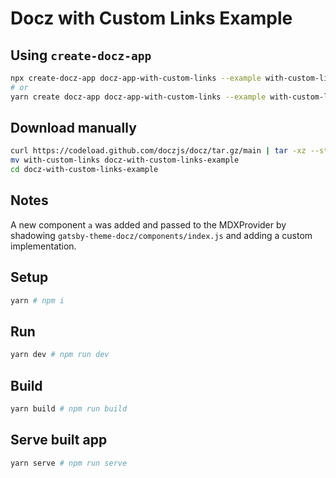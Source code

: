 # Docz with Custom Links Example

## Using `create-docz-app`

```sh
npx create-docz-app docz-app-with-custom-links --example with-custom-links
# or
yarn create docz-app docz-app-with-custom-links --example with-custom-links
```

## Download manually

```sh
curl https://codeload.github.com/doczjs/docz/tar.gz/main | tar -xz --strip=2 docz-main/examples/with-custom-links
mv with-custom-links docz-with-custom-links-example
cd docz-with-custom-links-example
```

## Notes

A new component `a` was added and passed to the MDXProvider by shadowing `gatsby-theme-docz/components/index.js` and adding a custom implementation.

## Setup

```sh
yarn # npm i
```

## Run

```sh
yarn dev # npm run dev
```

## Build

```sh
yarn build # npm run build
```

## Serve built app

```sh
yarn serve # npm run serve
```
